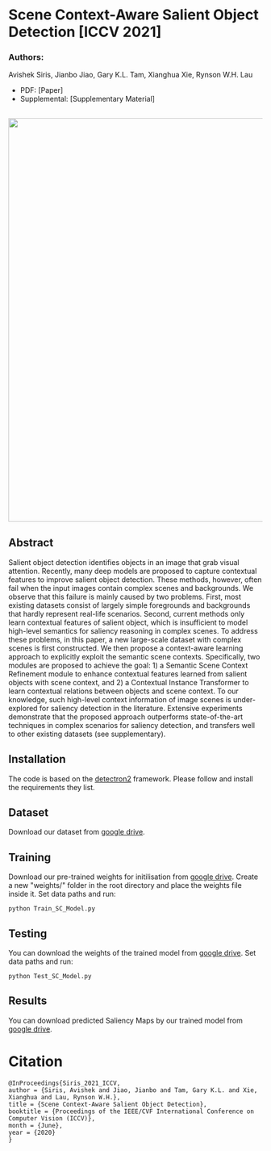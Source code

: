 # Scene Context-Aware Salient Object Detection [ICCV 2021]

### Authors:
Avishek Siris, Jianbo Jiao, Gary K.L. Tam, Xianghua Xie, Rynson W.H. Lau

+ PDF: [Paper]
+ Supplemental: [Supplementary Material]


##
<p align="center">
<img src="" width="800"/>
</p>

## Abstract
Salient object detection identifies objects in an image that grab visual attention. Recently, many deep models are proposed to capture contextual features to improve salient object detection. These methods, however, often fail when the input images contain complex scenes and backgrounds. We observe that this failure is mainly caused by two problems. First, most existing datasets consist of largely simple foregrounds and backgrounds that hardly represent real-life scenarios. Second, current methods only learn contextual features of salient object, which is insufficient to model high-level semantics for saliency reasoning in complex scenes. To address these problems, in this paper, a new large-scale dataset with complex scenes is first constructed. We then propose a context-aware learning approach to explicitly exploit the semantic scene contexts. Specifically, two modules are proposed to achieve the goal: 1) a Semantic Scene Context Refinement module to enhance contextual features learned from salient objects with scene context, and 2) a Contextual Instance Transformer to learn contextual relations between objects and scene context. To our knowledge, such high-level context information of image scenes is under-explored for saliency detection in the literature. Extensive experiments demonstrate that the proposed approach outperforms state-of-the-art techniques in complex scenarios for saliency detection, and transfers well to other existing datasets (see supplementary).

## Installation
The code is based on the [detectron2](https://github.com/facebookresearch/detectron2) framework. Please follow and install the requirements they list.

## Dataset
Download our dataset from [google drive](https://drive.google.com/file/d/1x7y-mzFZhIKrLsL-CPNs4xrhanWxW030/view?usp=sharing).

## Training 
Download our pre-trained weights for initilisation from [google drive](https://drive.google.com/file/d/1vLbX6dOj_XHw2RfuKgqKA54feRvsRwiE/view?usp=sharing). Create a new "weights/" folder in the root directory and place the weights file inside it.
Set data paths and run:
```
python Train_SC_Model.py 
```

## Testing
You can download the weights of the trained model from [google drive](https://drive.google.com/file/d/1jpLDVIdwP5gjO0RQlm81Zlhg21u515xj/view?usp=sharing).
Set data paths and run:
```
python Test_SC_Model.py
```

## Results
You can download predicted Saliency Maps by our trained model from [google drive](https://drive.google.com/file/d/106bk6X5NYVCorbu91MQ8z0KjkWj8MkVz/view?usp=sharing).

# Citation
```
@InProceedings{Siris_2021_ICCV,
author = {Siris, Avishek and Jiao, Jianbo and Tam, Gary K.L. and Xie, Xianghua and Lau, Rynson W.H.},
title = {Scene Context-Aware Salient Object Detection},
booktitle = {Proceedings of the IEEE/CVF International Conference on Computer Vision (ICCV)},
month = {June},
year = {2020}
}
```


